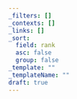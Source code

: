 ```yaml
---
_filters: []
_contexts: []
_links: []
_sort:
  field: rank
  asc: false
  group: false
_template: ""
_templateName: ""
draft: true
---
```

